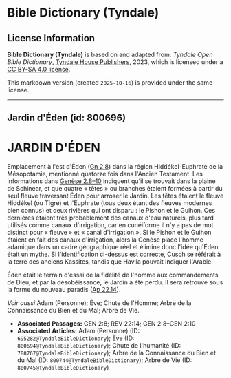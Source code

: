 # Bible Dictionary (Tyndale)

## License Information

**Bible Dictionary (Tyndale)** is based on and adapted from: _Tyndale Open Bible Dictionary_, [Tyndale House Publishers](https://tyndaleopenresources.com/), 2023, which is licensed under a [CC BY-SA 4.0 license](https://creativecommons.org/licenses/by-sa/4.0/legalcode.en).

This markdown version (created `2025-10-16`) is provided under the same license.



--------------------------------

## Jardin d'Éden (id: 800696)

JARDIN D'ÉDEN
=============

Emplacement à l'est d'Éden ([Gn 2\.8](https://ref.ly/Gen2:8)) dans la région Hiddékel\-Euphrate de la Mésopotamie, mentionné quatorze fois dans l'Ancien Testament. Les informations dans [Genèse 2\.8–10](https://ref.ly/Gen2:8-Gen2:10) indiquent qu'il se trouvait dans la plaine de Schinear, et que quatre « têtes » ou branches étaient formées à partir du seul fleuve traversant Éden pour arroser le Jardin. Les têtes étaient le fleuve Hiddékel (ou Tigre) et l'Euphrate (tous deux étant des fleuves modernes bien connus) et deux rivières qui ont disparu : le Pishon et le Guihon. Ces dernières étaient très probablement des canaux d'eau naturels, plus tard utilisés comme canaux d'irrigation, car en cunéiforme il n'y a pas de mot distinct pour « fleuve » et « canal d'irrigation ». Si le Pishon et le Guihon étaient en fait des canaux d'irrigation, alors la Genèse place l'homme adamique dans un cadre géographique réel et élimine donc l'idée qu'Éden était un mythe. Si l'identification ci\-dessus est correcte, Cusch se référait à la terre des anciens Kassites, tandis que Havila pouvait indiquer l'Arabie.

Éden était le terrain d'essai de la fidélité de l'homme aux commandements de Dieu, et par la désobéissance, le Jardin a été perdu. Il sera retrouvé sous la forme du nouveau paradis ([Ap 22\.14](https://ref.ly/Rev22:14)).

*Voir aussi* Adam (Personne); Ève; Chute de l'Homme; Arbre de la Connaissance du Bien et du Mal; Arbre de Vie.

* **Associated Passages:** GEN 2:8; REV 22:14; GEN 2:8–GEN 2:10
* **Associated Articles:** Adam (Personne) (ID: `695282@TyndaleBibleDictionary`); Ève (ID: `800694@TyndaleBibleDictionary`); Chute de l'humanité (ID: `788767@TyndaleBibleDictionary`); Arbre de la Connaissance du Bien et du Mal (ID: `800744@TyndaleBibleDictionary`); Arbre de Vie (ID: `800745@TyndaleBibleDictionary`)

